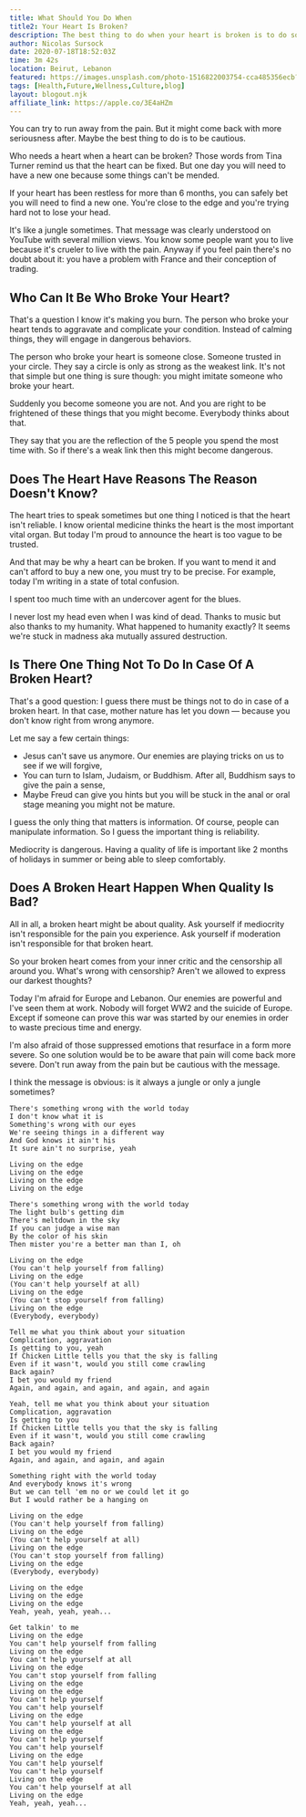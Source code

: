 ```yaml
---
title: What Should You Do When
title2: Your Heart Is Broken?
description: The best thing to do when your heart is broken is to do something crazy and absolutely wrong. Because you could wait for the miracle for a long time.
author: Nicolas Sursock
date: 2020-07-18T18:52:03Z
time: 3m 42s
location: Beirut, Lebanon
featured: https://images.unsplash.com/photo-1516822003754-cca485356ecb?ixlib=rb-1.2.1&ixid=MnwxMjA3fDB8MHxwaG90by1wYWdlfHx8fGVufDB8fHx8&auto=format&fit=crop&w=1080&q=80
tags: [Health,Future,Wellness,Culture,blog]
layout: blogout.njk
affiliate_link: https://apple.co/3E4aHZm
---
```


You can try to run away from the pain. But it might come back with more seriousness after. Maybe the best thing to do is to be cautious.

Who needs a heart when a heart can be broken? Those words from Tina Turner remind us that the heart can be fixed. But one day you will need to have a new one because some things can't be mended.

If your heart has been restless for more than 6 months, you can safely bet you will need to find a new one. You're close to the edge and you're trying hard not to lose your head.

It's like a jungle sometimes. That message was clearly understood on YouTube with several million views. You know some people want you to live because it's crueler to live with the pain. Anyway if you feel pain there's no doubt about it: you have a problem with France and their conception of trading.

## Who Can It Be Who Broke Your Heart?

That's a question I know it's making you burn. The person who broke your heart tends to aggravate and complicate your condition. Instead of calming things, they will engage in dangerous behaviors.

The person who broke your heart is someone close. Someone trusted in your circle. They say a circle is only as strong as the weakest link. It's not that simple but one thing is sure though: you might imitate someone who broke your heart.

Suddenly you become someone you are not. And you are right to be frightened of these things that you might become. Everybody thinks about that.

They say that you are the reflection of the 5 people you spend the most time with. So if there's a weak link then this might become dangerous.

## Does The Heart Have Reasons The Reason Doesn't Know?

The heart tries to speak sometimes but one thing I noticed is that the heart isn't reliable. I know oriental medicine thinks the heart is the most important vital organ. But today I'm proud to announce the heart is too vague to be trusted.

And that may be why a heart can be broken. If you want to mend it and can't afford to buy a new one, you must try to be precise. For example, today I'm writing in a state of total confusion.

I spent too much time with an undercover agent for the blues.

I never lost my head even when I was kind of dead. Thanks to music but also thanks to my humanity. What happened to humanity exactly? It seems we're stuck in madness aka mutually assured destruction.

## Is There One Thing Not To Do In Case Of A Broken Heart?

That's a good question: I guess there must be things not to do in case of a broken heart. In that case, mother nature has let you down — because you don't know right from wrong anymore.

Let me say a few certain things:

- Jesus can't save us anymore. Our enemies are playing tricks on us to see if we will forgive,
- You can turn to Islam, Judaism, or Buddhism. After all, Buddhism says to give the pain a sense,
- Maybe Freud can give you hints but you will be stuck in the anal or oral stage meaning you might not be mature.

I guess the only thing that matters is information. Of course, people can manipulate information. So I guess the important thing is reliability.

Mediocrity is dangerous. Having a quality of life is important like 2 months of holidays in summer or being able to sleep comfortably.

## Does A Broken Heart Happen When Quality Is Bad?

All in all, a broken heart might be about quality. Ask yourself if mediocrity isn't responsible for the pain you experience. Ask yourself if moderation isn't responsible for that broken heart.

So your broken heart comes from your inner critic and the censorship all around you. What's wrong with censorship? Aren't we allowed to express our darkest thoughts?

Today I'm afraid for Europe and Lebanon. Our enemies are powerful and I've seen them at work. Nobody will forget WW2 and the suicide of Europe. Except if someone can prove this war was started by our enemies in order to waste precious time and energy.

I'm also afraid of those suppressed emotions that resurface in a form more severe. So one solution would be to be aware that pain will come back more severe. Don't run away from the pain but be cautious with the message.

I think the message is obvious: is it always a jungle or only a jungle sometimes?

```
There's something wrong with the world today
I don't know what it is
Something's wrong with our eyes
We're seeing things in a different way
And God knows it ain't his
It sure ain't no surprise, yeah

Living on the edge
Living on the edge
Living on the edge
Living on the edge

There's something wrong with the world today
The light bulb's getting dim
There's meltdown in the sky
If you can judge a wise man
By the color of his skin
Then mister you're a better man than I, oh

Living on the edge
(You can't help yourself from falling)
Living on the edge
(You can't help yourself at all)
Living on the edge
(You can't stop yourself from falling)
Living on the edge
(Everybody, everybody)

Tell me what you think about your situation
Complication, aggravation
Is getting to you, yeah
If Chicken Little tells you that the sky is falling
Even if it wasn't, would you still come crawling
Back again?
I bet you would my friend
Again, and again, and again, and again, and again

Yeah, tell me what you think about your situation
Complication, aggravation
Is getting to you
If Chicken Little tells you that the sky is falling
Even if it wasn't, would you still come crawling
Back again?
I bet you would my friend
Again, and again, and again, and again

Something right with the world today
And everybody knows it's wrong
But we can tell 'em no or we could let it go
But I would rather be a hanging on

Living on the edge
(You can't help yourself from falling)
Living on the edge
(You can't help yourself at all)
Living on the edge
(You can't stop yourself from falling)
Living on the edge
(Everybody, everybody)

Living on the edge
Living on the edge
Living on the edge
Yeah, yeah, yeah, yeah...

Get talkin' to me
Living on the edge
You can't help yourself from falling
Living on the edge
You can't help yourself at all
Living on the edge
You can't stop yourself from falling
Living on the edge
Living on the edge
You can't help yourself
You can't help yourself
Living on the edge
You can't help yourself at all
Living on the edge
You can't help yourself
You can't help yourself
Living on the edge
You can't help yourself
You can't help yourself
Living on the edge
You can't help yourself at all
Living on the edge
Yeah, yeah, yeah...
```
